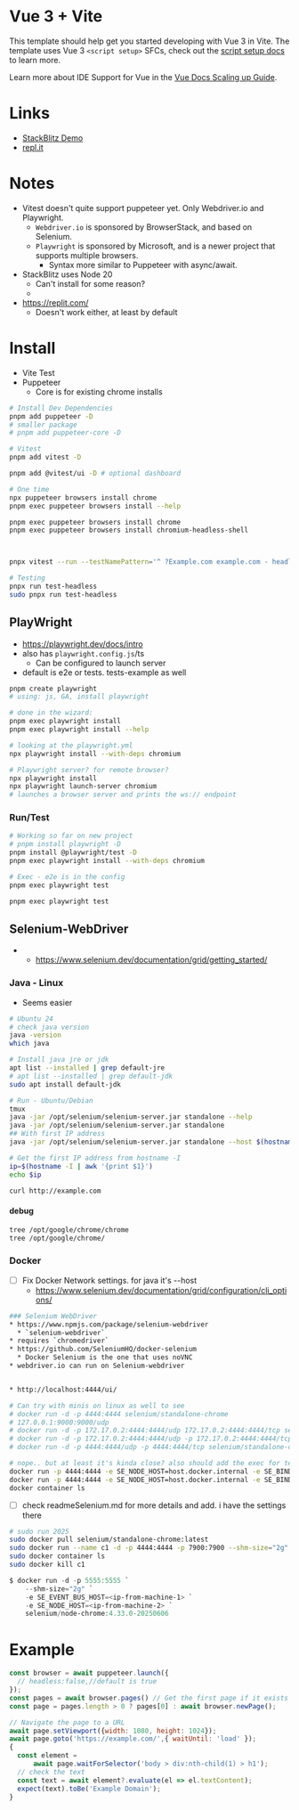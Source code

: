 # Vue 3 + Vite

This template should help get you started developing with Vue 3 in Vite. The template uses Vue 3 `<script setup>` SFCs, check out the [script setup docs](https://v3.vuejs.org/api/sfc-script-setup.html#sfc-script-setup) to learn more.

Learn more about IDE Support for Vue in the [Vue Docs Scaling up Guide](https://vuejs.org/guide/scaling-up/tooling.html#ide-support).

# Links
* [StackBlitz Demo](https://stackblitz.com/~/github.com/codeforwings/vite-puppeteer-template)
* [repl.it](https://replit.com/@jason198/vite-puppeteer-template)
# Notes
* Vitest doesn't quite support puppeteer yet. Only Webdriver.io and Playwright.
  * `Webdriver.io` is sponsored by BrowserStack, and based on Selenium.
  * `Playwright` is sponsored by Microsoft, and is a newer project that supports multiple browsers.
    * Syntax more similar to Puppeteer with async/await.
* StackBlitz uses Node 20
  * Can't install for some reason?
  * 
* https://replit.com/
  * Doesn't work either, at least by default 
# Install
* Vite Test
* Puppeteer
  * Core is for existing chrome installs
```bash
# Install Dev Dependencies
pnpm add puppeteer -D
# smaller package
# pnpm add puppeteer-core -D

# Vitest
pnpm add vitest -D

pnpm add @vitest/ui -D # optional dashboard

# One time
npx puppeteer browsers install chrome
pnpm exec puppeteer browsers install --help

pnpm exec puppeteer browsers install chrome
pnpm exec puppeteer browsers install chromium-headless-shell



pnpx vitest --run --testNamePattern='^ ?Example.com example.com - headless$' tests/example-headless.test.js

# Testing
pnpx run test-headless
sudo pnpx run test-headless
```
## PlayWright
* https://playwright.dev/docs/intro
* also has `playwright.config.js`/ts
  * Can be configured to launch server
* default is e2e or tests. tests-example as well
```bash
pnpm create playwright
# using: js, GA, install playwright

# done in the wizard:
pnpm exec playwright install
pnpm exec playwright install --help

# looking at the playwright.yml
npx playwright install --with-deps chromium
```
```bash
# Playwright server? for remote browser?
npx playwright install
npx playwright launch-server chromium
# launches a browser server and prints the ws:// endpoint
```

### Run/Test
```bash
# Working so far on new project
# pnpm install playwright -D
pnpm install @playwright/test -D
pnpm exec playwright install --with-deps chromium

# Exec - e2e is in the config
pnpm exec playwright test

pnpm exec playwright test

```
## Selenium-WebDriver
* * https://www.selenium.dev/documentation/grid/getting_started/
### Java - Linux
* Seems easier
```bash
# Ubuntu 24
# check java version
java -version
which java

# Install java jre or jdk
apt list --installed | grep default-jre
# apt list --installed | grep default-jdk
sudo apt install default-jdk
```
```bash
# Run - Ubuntu/Debian
tmux
java -jar /opt/selenium/selenium-server.jar standalone --help
java -jar /opt/selenium/selenium-server.jar standalone
## With first IP address
java -jar /opt/selenium/selenium-server.jar standalone --host $(hostname -I | awk '{print $1}') --allow-cors true

# Get the first IP address from hostname -I
ip=$(hostname -I | awk '{print $1}')
echo $ip

curl http://example.com
```

#### debug
```bash
tree /opt/google/chrome/chrome
tree /opt/google/chrome/
```

### Docker
* [ ] Fix Docker Network settings. for java it's --host
  * https://www.selenium.dev/documentation/grid/configuration/cli_options/
```bash
### Selenium WebDriver
* https://www.npmjs.com/package/selenium-webdriver
  * `selenium-webdriver`
* requires `chromedriver`
* https://github.com/SeleniumHQ/docker-selenium
  * Docker Selenium is the one that uses noVNC
* webdriver.io can run on Selenium-webdriver


* http://localhost:4444/ui/
```
```bash
# Can try with minis on linux as well to see
# docker run -d -p 4444:4444 selenium/standalone-chrome
# 127.0.0.1:9000:9000/udp
# docker run -d -p 172.17.0.2:4444:4444/udp 172.17.0.2:4444:4444/tcp selenium/standalone-chrome
# docker run -d -p 172.17.0.2:4444:4444/udp -p 172.17.0.2:4444:4444/tcp selenium/standalone-chrome
# docker run -d -p 4444:4444/udp -p 4444:4444/tcp selenium/standalone-chrome

# nope.. but at least it's kinda close? also should add the exec for testing. and the shm size...
docker run -p 4444:4444 -e SE_NODE_HOST=host.docker.internal -e SE_BIND_HOST=0.0.0.0 selenium/standalone-chrome
docker run -p 4444:4444 -e SE_NODE_HOST=host.docker.internal -e SE_BIND_HOST=192.168.1.58 selenium/standalone-chrome
docker container ls
```
* [ ] check readmeSelenium.md for more details and add. i have the settings there

```bash
# sudo run 2025
sudo docker pull selenium/standalone-chrome:latest
sudo docker run --name c1 -d -p 4444:4444 -p 7900:7900 --shm-size="2g" --hostname c1 selenium/standalone-chrome:latest
sudo docker container ls
sudo docker kill c1
```

```ps1
$ docker run -d -p 5555:5555 `
    --shm-size="2g" `
    -e SE_EVENT_BUS_HOST=<ip-from-machine-1> `
    -e SE_NODE_HOST=<ip-from-machine-2> `
    selenium/node-chrome:4.33.0-20250606
```


# Example
```js
const browser = await puppeteer.launch({
  // headless:false,//default is true
});
const pages = await browser.pages() // Get the first page if it exists
const page = pages.length > 0 ? pages[0] : await browser.newPage();

// Navigate the page to a URL
await page.setViewport({width: 1080, height: 1024});
await page.goto('https://example.com/',{ waitUntil: 'load' });
{
  const element =
      await page.waitForSelector('body > div:nth-child(1) > h1');
  // check the text
  const text = await element?.evaluate(el => el.textContent);
  expect(text).toBe('Example Domain');
}
```

